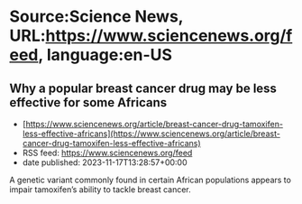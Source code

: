 # Source:Science News, URL:https://www.sciencenews.org/feed, language:en-US

## Why a popular breast cancer drug may be less effective for some Africans
 - [https://www.sciencenews.org/article/breast-cancer-drug-tamoxifen-less-effective-africans](https://www.sciencenews.org/article/breast-cancer-drug-tamoxifen-less-effective-africans)
 - RSS feed: https://www.sciencenews.org/feed
 - date published: 2023-11-17T13:28:57+00:00

A genetic variant commonly found in certain African populations appears to  impair tamoxifen’s ability to tackle breast cancer.

